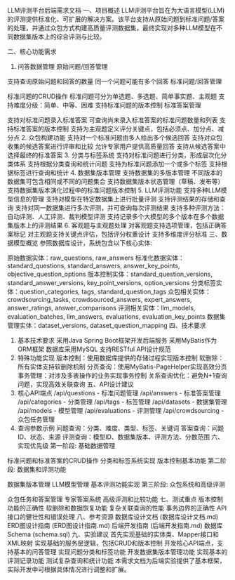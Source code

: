 LLM评测平台后端需求文档
一、项目概述
LLM评测平台旨在为大语言模型(LLM)的评测提供标准化、可扩展的解决方案。该平台支持从原始问题到标准问题/答案的处理，并通过众包方式构建高质量评测数据集，最终实现对多种LLM模型在不同数据集版本上的综合评测与比较。

二、核心功能需求
1. 问答数据管理
原始问题/回答管理

支持查询原始问题和回答的数量
同一个问题可能有多个回答
标准问题/回答管理

标准问题的CRUD操作
标准问题可分为单选题、多选题、简单事实题、主观题
支持难度分级：简单、中等、困难
支持标准问题的版本控制
标准答案管理

支持对标准问题录入标准答案
可查询尚未录入标准答案的标准问题数量和列表
支持标准答案的版本控制
支持为主观题定义评分关键点，包括必须点、加分点、减分点
2. 众包构建功能
支持对一个标准问题由多人给出多个候选回答
支持对众包收集的候选答案进行评审和比较
允许专家用户提供高质量回答
支持从候选答案中选择最终的标准答案
3. 分类与标签系统
支持对标准问题进行分类，形成层次化分类体系
支持根据分类查询和统计问题
支持为标准问题添加一个或多个标签
支持根据标签进行查询和统计
4. 数据集版本管理
支持数据集的多版本管理
不同版本的数据集可包含相同或不同的问题集合
支持数据集版本状态管理（草稿、发布等）
支持数据集版本演化过程中的标准问题版本控制
5. LLM评测功能
支持多种LLM模型信息的管理
支持对模型在特定数据集上进行批量评测
支持评测结果的存储和查询
支持对同一数据集进行多次评测，并可查询每次评测结果
支持多种评测方法：自动评测、人工评测、裁判模型评测
支持记录多个大模型的多个版本在多个数据集版本上的评测结果
6. 客观题与主观题处理
对客观题支持选项管理，包括正确答案标记
对主观题支持关键点评估，包括评分权重设计
支持多维度评分标准
三、数据模型概览
参照数据库设计，系统包含以下核心实体:

原始数据实体：raw_questions, raw_answers
标准化数据实体：standard_questions, standard_answers, answer_key_points, objective_question_options
版本控制实体：standard_question_versions, standard_answer_versions, key_point_versions, option_versions
分类标签实体：question_categories, tags, standard_question_tags
众包相关实体：crowdsourcing_tasks, crowdsourced_answers, expert_answers, answer_ratings, answer_comparisons
评测相关实体：llm_models, evaluation_batches, llm_answers, evaluations, evaluation_key_points
数据集管理实体：dataset_versions, dataset_question_mapping
四、技术要求
1. 基本技术要求
采用Java Spring Boot框架开发后端服务
采用MyBatis作为ORM框架
数据库采用MySQL
支持RESTful API设计规范
2. 特殊功能实现
版本控制：使用数据库提供的存储过程实现版本控制
软删除：所有实体支持软删除机制
分页查询：使用MyBatis-PageHelper实现高效分页
事务管理：对涉及多表操作的业务实现事务控制
关系查询优化：避免N+1查询问题，实现高效关联查询
五、API设计建议
1. 核心API端点
/api/questions - 标准问题管理
/api/answers - 标准答案管理
/api/categories - 分类管理
/api/tags - 标签管理
/api/datasets - 数据集管理
/api/models - 模型管理
/api/evaluations - 评测管理
/api/crowdsourcing - 众包任务管理
2. 查询参数示例
问题查询：分类、难度、类型、标签、关键词
答案查询：问题ID、状态、来源
评测查询：模型ID、数据集版本、评测方法、分数范围
六、实现优先级
第一阶段: 基础数据管理

标准问题和标准答案的CRUD操作
分类和标签系统实现
版本控制基本功能
第二阶段: 数据集和评测功能

数据集版本管理
LLM模型管理
基本评测功能实现
第三阶段: 众包系统和高级评测

众包任务和答案管理
专家答案系统
高级评测和比较功能
七、测试重点
版本控制功能的正确性
软删除和数据恢复功能
复杂关联查询的性能
事务边界的正确性
API接口的健壮性和错误处理
八、参考资源
数据库设计文档 (数据库设计文档.md)
ERD图设计指南 (ERD图设计指南.md)
后端开发指南 (后端开发指南.md)
数据库Schema (schema.sql)
九、实验建议
首先实现基础的实体类、Mapper接口和XML映射
实现基础的服务层逻辑，包括CRUD和版本控制
开发核心API端点，支持基本的问答管理
实现问题分类和标签功能
开发数据集版本管理功能
实现基本的评测记录功能
测试复杂查询和统计功能
本需求文档为后端实验提供了基本框架，实际开发中可根据具体情况进行调整和扩展。